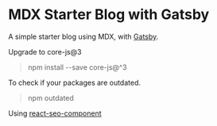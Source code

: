 # MDX Starter Blog with Gatsby

A simple starter blog using MDX, with [Gatsby](https://www.gatsbyjs.org).

Upgrade to core-js@3
> npm install --save core-js@^3

To check if your packages are outdated.
> npm outdated

Using [react-seo-component](https://www.npmjs.com/package/react-seo-component)
